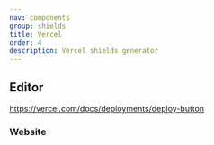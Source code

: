 ```yaml
---
nav: components
group: shields
title: Vercel
order: 4
description: Vercel shields generator
---
```


## Editor

<https://vercel.com/docs/deployments/deploy-button>

<code src="./Deploy.tsx" inline></code>

### Website

<code src="./Website.tsx" inline></code>
